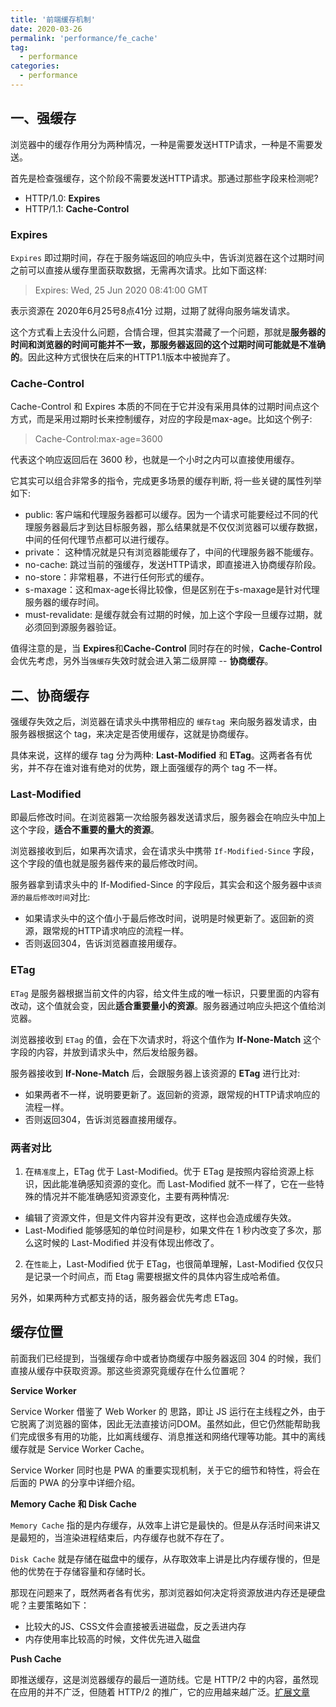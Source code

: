 ```yaml
---
title: '前端缓存机制'
date: 2020-03-26
permalink: 'performance/fe_cache'
tag:
  - performance
categories:
  - performance
---
```


## 一、强缓存

浏览器中的缓存作用分为两种情况，一种是需要发送HTTP请求，一种是不需要发送。

首先是检查强缓存，这个阶段不需要发送HTTP请求。那通过那些字段来检测呢?

- HTTP/1.0: **Expires**
- HTTP/1.1: **Cache-Control**

### Expires

`Expires` 即过期时间，存在于服务端返回的响应头中，告诉浏览器在这个过期时间之前可以直接从缓存里面获取数据，无需再次请求。比如下面这样:

> Expires: Wed, 25 Jun 2020 08:41:00 GMT

表示资源在 2020年6月25号8点41分 过期，过期了就得向服务端发请求。

这个方式看上去没什么问题，合情合理，但其实潜藏了一个问题，那就是**服务器的时间和浏览器的时间可能并不一致，那服务器返回的这个过期时间可能就是不准确的**。因此这种方式很快在后来的HTTP1.1版本中被抛弃了。

### Cache-Control

Cache-Control 和 Expires 本质的不同在于它并没有采用具体的过期时间点这个方式，而是采用过期时长来控制缓存，对应的字段是max-age。比如这个例子:

> Cache-Control:max-age=3600

代表这个响应返回后在 3600 秒，也就是一个小时之内可以直接使用缓存。

它其实可以组合非常多的指令，完成更多场景的缓存判断, 将一些关键的属性列举如下:

- public: 客户端和代理服务器都可以缓存。因为一个请求可能要经过不同的代理服务器最后才到达目标服务器，那么结果就是不仅仅浏览器可以缓存数据，中间的任何代理节点都可以进行缓存。
- private： 这种情况就是只有浏览器能缓存了，中间的代理服务器不能缓存。
- no-cache: 跳过当前的强缓存，发送HTTP请求，即直接进入协商缓存阶段。
- no-store：非常粗暴，不进行任何形式的缓存。
- s-maxage：这和max-age长得比较像，但是区别在于s-maxage是针对代理服务器的缓存时间。
- must-revalidate: 是缓存就会有过期的时候，加上这个字段一旦缓存过期，就必须回到源服务器验证。

值得注意的是，当 **Expires**和**Cache-Control** 同时存在的时候，**Cache-Control**会优先考虑，另外当`强缓存`失效时就会进入第二级屏障 -- **协商缓存**。

## 二、协商缓存

强缓存失效之后，浏览器在请求头中携带相应的 `缓存tag `来向服务器发请求，由服务器根据这个 tag，来决定是否使用缓存，这就是协商缓存。

具体来说，这样的缓存 tag 分为两种: **Last-Modified** 和 **ETag**。这两者各有优劣，并不存在谁对谁有绝对的优势，跟上面强缓存的两个 tag 不一样。

### Last-Modified

即最后修改时间。在浏览器第一次给服务器发送请求后，服务器会在响应头中加上这个字段，**适合不重要的量大的资源**。

浏览器接收到后，如果再次请求，会在请求头中携带 `If-Modified-Since` 字段，这个字段的值也就是服务器传来的最后修改时间。

服务器拿到请求头中的 If-Modified-Since 的字段后，其实会和这个服务器中`该资源的最后修改时间`对比:

- 如果请求头中的这个值小于最后修改时间，说明是时候更新了。返回新的资源，跟常规的HTTP请求响应的流程一样。
- 否则返回304，告诉浏览器直接用缓存。

### ETag

`ETag` 是服务器根据当前文件的内容，给文件生成的唯一标识，只要里面的内容有改动，这个值就会变，因此**适合重要量小的资源**。服务器通过响应头把这个值给浏览器。

浏览器接收到 `ETag` 的值，会在下次请求时，将这个值作为 **If-None-Match** 这个字段的内容，并放到请求头中，然后发给服务器。

服务器接收到 **If-None-Match** 后，会跟服务器上该资源的 **ETag** 进行比对:

- 如果两者不一样，说明要更新了。返回新的资源，跟常规的HTTP请求响应的流程一样。
- 否则返回304，告诉浏览器直接用缓存。

### 两者对比

1. 在`精准度`上，ETag 优于 Last-Modified。优于 ETag 是按照内容给资源上标识，因此能准确感知资源的变化。而 Last-Modified 就不一样了，它在一些特殊的情况并不能准确感知资源变化，主要有两种情况:
  - 编辑了资源文件，但是文件内容并没有更改，这样也会造成缓存失效。
  - Last-Modified 能够感知的单位时间是秒，如果文件在 1 秒内改变了多次，那么这时候的 Last-Modified 并没有体现出修改了。
2. 在`性能`上，Last-Modified 优于 ETag，也很简单理解，Last-Modified 仅仅只是记录一个时间点，而 Etag 需要根据文件的具体内容生成哈希值。

另外，如果两种方式都支持的话，服务器会优先考虑 ETag。

## 缓存位置

前面我们已经提到，当强缓存命中或者协商缓存中服务器返回 304 的时候，我们直接从缓存中获取资源。那这些资源究竟缓存在什么位置呢？

**Service Worker**

Service Worker 借鉴了 Web Worker 的 思路，即让 JS 运行在主线程之外，由于它脱离了浏览器的窗体，因此无法直接访问DOM。虽然如此，但它仍然能帮助我们完成很多有用的功能，比如离线缓存、消息推送和网络代理等功能。其中的离线缓存就是 Service Worker Cache。

Service Worker 同时也是 PWA 的重要实现机制，关于它的细节和特性，将会在后面的 PWA 的分享中详细介绍。

**Memory Cache 和 Disk Cache**

`Memory Cache` 指的是内存缓存，从效率上讲它是最快的。但是从存活时间来讲又是最短的，当渲染进程结束后，内存缓存也就不存在了。

`Disk Cache` 就是存储在磁盘中的缓存，从存取效率上讲是比内存缓存慢的，但是他的优势在于存储容量和存储时长。

那现在问题来了，既然两者各有优劣，那浏览器如何决定将资源放进内存还是硬盘呢？主要策略如下：

- 比较大的JS、CSS文件会直接被丢进磁盘，反之丢进内存
- 内存使用率比较高的时候，文件优先进入磁盘

**Push Cache**

即推送缓存，这是浏览器缓存的最后一道防线。它是 HTTP/2 中的内容，虽然现在应用的并不广泛，但随着 HTTP/2 的推广，它的应用越来越广泛。[扩展文章](https://jakearchibald.com/2017/h2-push-tougher-than-i-thought/)
